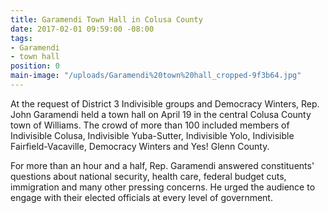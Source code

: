 ```yaml
---
title: Garamendi Town Hall in Colusa County
date: 2017-02-01 09:59:00 -08:00
tags:
- Garamendi
- town hall
position: 0
main-image: "/uploads/Garamendi%20town%20hall_cropped-9f3b64.jpg"
---
```


At the request of District 3 Indivisible groups and Democracy Winters, Rep. John Garamendi held a town hall on April 19 in the central Colusa County town of Williams. The crowd of more than 100 included members of Indivisible Colusa, Indivisible Yuba-Sutter, Indivisible Yolo, Indivisible Fairfield-Vacaville, Democracy Winters and Yes! Glenn County. 

For more than an hour and a half, Rep. Garamendi answered constituents' questions about national security, health care, federal budget cuts, immigration and many other pressing concerns. He urged the audience to engage with their elected officials at every level of government. 